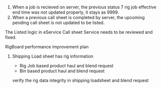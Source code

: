 

1. When a job is recieved on server, the previous status 7 rig job effective end time was not updated properly, it stays as 9999.
2. When a previous call sheet is completed by server, the upcoming pending call sheet is not updated to be listed.



The Listed logic in eService Call sheet Service needs to be reviewed and fixed.



RigBoard performance improvement plan



1. Shipping Load sheet has rig information

   -  Rig Job based product haul and blend request
   - Bin based product haul and blend request

   

   verify the rig data integrity in shipping loadsheet and blend request

   



